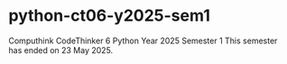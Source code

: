 # python-ct06-y2025-sem1
Computhink CodeThinker 6 Python Year 2025 Semester 1
This semester has ended on 23 May 2025.
